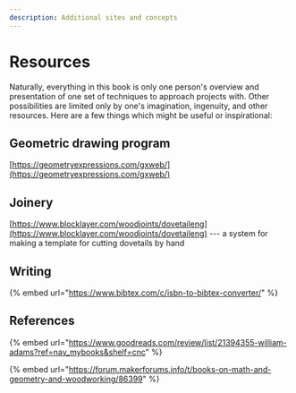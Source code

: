 ```yaml
---
description: Additional sites and concepts
---
```


# Resources

Naturally, everything in this book is only one person's overview and presentation of one set of techniques to approach projects with. Other possibilities are limited only by one's imagination, ingenuity, and other resources. Here are a few things which might be useful or inspirational:

## Geometric drawing program

[https://geometryexpressions.com/gxweb/](https://geometryexpressions.com/gxweb/)

## Joinery

[https://www.blocklayer.com/woodjoints/dovetaileng](https://www.blocklayer.com/woodjoints/dovetaileng) --- a system for making a template for cutting dovetails by hand

## Writing

{% embed url="https://www.bibtex.com/c/isbn-to-bibtex-converter/" %}

## References

{% embed url="https://www.goodreads.com/review/list/21394355-william-adams?ref=nav_mybooks&shelf=cnc" %}

{% embed url="https://forum.makerforums.info/t/books-on-math-and-geometry-and-woodworking/86399" %}
